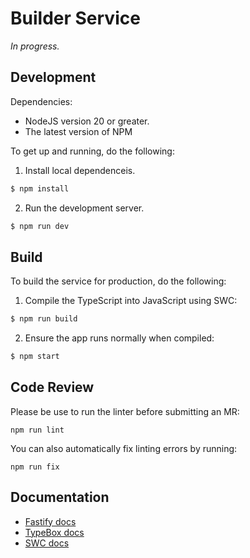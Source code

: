 # Builder Service

_In progress._

## Development

Dependencies:
* NodeJS version 20 or greater.
* The latest version of NPM

To get up and running, do the following:

1. Install local dependenceis.
```sh
$ npm install
```

2. Run the development server.
```sh
$ npm run dev
```

## Build

To build the service for production, do the following:

1. Compile the TypeScript into JavaScript using SWC:
```sh
$ npm run build
```

2. Ensure the app runs normally when compiled:
```sh
$ npm start
```

## Code Review

Please be use to run the linter before submitting an MR:

```
npm run lint
```

You can also automatically fix linting errors by running:

```
npm run fix
```

## Documentation
* [Fastify docs](https://fastify.dev/docs/latest/)
* [TypeBox docs](https://github.com/sinclairzx81/typebox)
* [SWC docs](https://swc.rs/)
